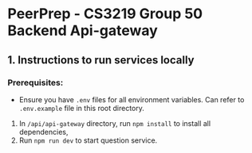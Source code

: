 # PeerPrep - CS3219 Group 50 Backend Api-gateway

## 1. Instructions to run services locally

### Prerequisites:
* Ensure you have `.env` files for all environment variables. Can refer to `.env.example` file in this root directory.

1. In `/api/api-gateway` directory, run `npm install` to install all dependencies,
2. Run `npm run dev` to start question service.
